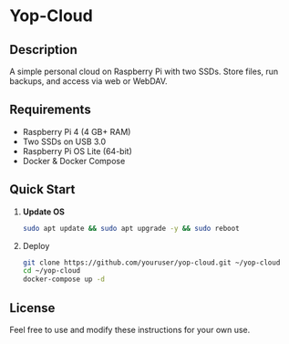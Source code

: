 # Yop-Cloud

## Description
A simple personal cloud on Raspberry Pi with two SSDs. Store files, run backups, and access via web or WebDAV.

## Requirements
- Raspberry Pi 4 (4 GB+ RAM)  
- Two SSDs on USB 3.0  
- Raspberry Pi OS Lite (64-bit)  
- Docker & Docker Compose  

## Quick Start
1. **Update OS**  
   ```bash
   sudo apt update && sudo apt upgrade -y && sudo reboot
   ```

2. Deploy
   ```bash
   git clone https://github.com/youruser/yop-cloud.git ~/yop-cloud
   cd ~/yop-cloud
   docker-compose up -d
   ```

## License
Feel free to use and modify these instructions for your own use.